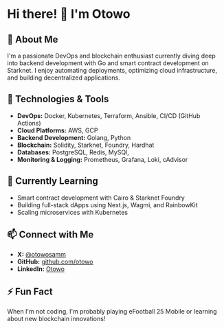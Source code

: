 # Hi there! 👋 I'm Otowo

## 🚀 About Me
I'm a passionate DevOps and blockchain enthusiast currently diving deep into backend development with Go and smart contract development on Starknet. I enjoy automating deployments, optimizing cloud infrastructure, and building decentralized applications.

## 🔧 Technologies & Tools
- **DevOps:** Docker, Kubernetes, Terraform, Ansible, CI/CD (GitHub Actions)
- **Cloud Platforms:** AWS, GCP
- **Backend Development:** Golang, Python
- **Blockchain:** Solidity, Starknet, Foundry, Hardhat
- **Databases:** PostgreSQL, Redis, MySQl,
- **Monitoring & Logging:** Prometheus, Grafana, Loki, cAdvisor

## 🌱 Currently Learning
- Smart contract development with Cairo & Starknet Foundry
- Building full-stack dApps using Next.js, Wagmi, and RainbowKit
- Scaling microservices with Kubernetes

## 📫 Connect with Me
- **X:** [@otowosamm](https://x.com/otowosamm)
- **GitHub:** [github.com/otowo](https://github.com/OtowoSamuel)
- **LinkedIn:** [Otowo](https://www.linkedin.com/in/samuel-otowo-6a2bba215/)


## ⚡ Fun Fact
When I'm not coding, I'm probably playing eFootball 25 Mobile or learning about new blockchain innovations!
